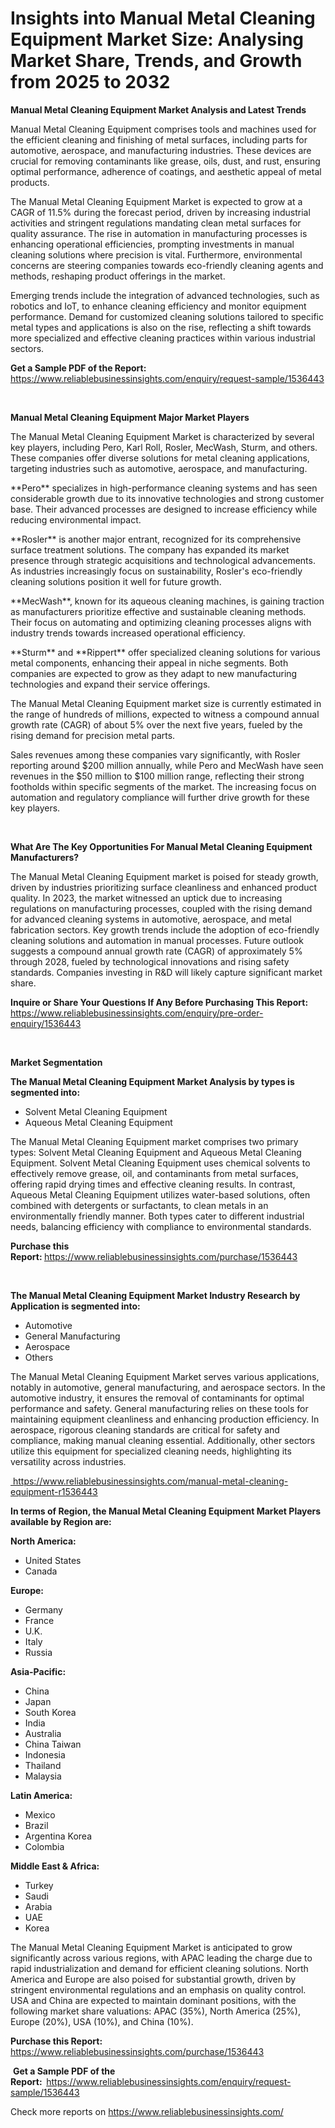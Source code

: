 <p><h1>Insights into Manual Metal Cleaning Equipment Market Size: Analysing Market Share, Trends, and Growth from 2025 to 2032</h1></p><p><strong>Manual Metal Cleaning Equipment Market Analysis and Latest Trends</strong></p>
<p><p>Manual Metal Cleaning Equipment comprises tools and machines used for the efficient cleaning and finishing of metal surfaces, including parts for automotive, aerospace, and manufacturing industries. These devices are crucial for removing contaminants like grease, oils, dust, and rust, ensuring optimal performance, adherence of coatings, and aesthetic appeal of metal products. </p><p>The Manual Metal Cleaning Equipment Market is expected to grow at a CAGR of 11.5% during the forecast period, driven by increasing industrial activities and stringent regulations mandating clean metal surfaces for quality assurance. The rise in automation in manufacturing processes is enhancing operational efficiencies, prompting investments in manual cleaning solutions where precision is vital. Furthermore, environmental concerns are steering companies towards eco-friendly cleaning agents and methods, reshaping product offerings in the market. </p><p>Emerging trends include the integration of advanced technologies, such as robotics and IoT, to enhance cleaning efficiency and monitor equipment performance. Demand for customized cleaning solutions tailored to specific metal types and applications is also on the rise, reflecting a shift towards more specialized and effective cleaning practices within various industrial sectors.</p></p>
<p><strong>Get a Sample PDF of the Report:&nbsp;</strong> <a href="https://www.reliablebusinessinsights.com/enquiry/request-sample/1536443?utm_campaign=1119&utm_medium=2&utm_source=Github&utm_content=ia&utm_term=27022025&utm_id=manual-metal-cleaning-equipment">https://www.reliablebusinessinsights.com/enquiry/request-sample/1536443</a></p>
<p>&nbsp;</p>
<p><strong>Manual Metal Cleaning Equipment Major Market Players</strong></p>
<p><p>The Manual Metal Cleaning Equipment Market is characterized by several key players, including Pero, Karl Roll, Rosler, MecWash, Sturm, and others. These companies offer diverse solutions for metal cleaning applications, targeting industries such as automotive, aerospace, and manufacturing.</p><p>**Pero** specializes in high-performance cleaning systems and has seen considerable growth due to its innovative technologies and strong customer base. Their advanced processes are designed to increase efficiency while reducing environmental impact.</p><p>**Rosler** is another major entrant, recognized for its comprehensive surface treatment solutions. The company has expanded its market presence through strategic acquisitions and technological advancements. As industries increasingly focus on sustainability, Rosler's eco-friendly cleaning solutions position it well for future growth.</p><p>**MecWash**, known for its aqueous cleaning machines, is gaining traction as manufacturers prioritize effective and sustainable cleaning methods. Their focus on automating and optimizing cleaning processes aligns with industry trends towards increased operational efficiency.</p><p>**Sturm** and **Rippert** offer specialized cleaning solutions for various metal components, enhancing their appeal in niche segments. Both companies are expected to grow as they adapt to new manufacturing technologies and expand their service offerings.</p><p>The Manual Metal Cleaning Equipment market size is currently estimated in the range of hundreds of millions, expected to witness a compound annual growth rate (CAGR) of about 5% over the next five years, fueled by the rising demand for precision metal parts.</p><p>Sales revenues among these companies vary significantly, with Rosler reporting around $200 million annually, while Pero and MecWash have seen revenues in the $50 million to $100 million range, reflecting their strong footholds within specific segments of the market. The increasing focus on automation and regulatory compliance will further drive growth for these key players.</p></p>
<p>&nbsp;</p>
<p><strong>What Are The Key Opportunities For Manual Metal Cleaning Equipment Manufacturers?</strong></p>
<p><p>The Manual Metal Cleaning Equipment market is poised for steady growth, driven by industries prioritizing surface cleanliness and enhanced product quality. In 2023, the market witnessed an uptick due to increasing regulations on manufacturing processes, coupled with the rising demand for advanced cleaning systems in automotive, aerospace, and metal fabrication sectors. Key growth trends include the adoption of eco-friendly cleaning solutions and automation in manual processes. Future outlook suggests a compound annual growth rate (CAGR) of approximately 5% through 2028, fueled by technological innovations and rising safety standards. Companies investing in R&D will likely capture significant market share.</p></p>
<p><strong>Inquire or Share Your Questions If Any Before Purchasing This Report:</strong> <a href="https://www.reliablebusinessinsights.com/enquiry/pre-order-enquiry/1536443?utm_campaign=1119&utm_medium=2&utm_source=Github&utm_content=ia&utm_term=27022025&utm_id=manual-metal-cleaning-equipment">https://www.reliablebusinessinsights.com/enquiry/pre-order-enquiry/1536443</a></p>
<p>&nbsp;</p>
<p><strong>Market Segmentation</strong></p>
<p><strong>The Manual Metal Cleaning Equipment Market Analysis by types is segmented into:</strong></p>
<p><ul><li>Solvent Metal Cleaning Equipment</li><li>Aqueous Metal Cleaning Equipment</li></ul></p>
<p><p>The Manual Metal Cleaning Equipment market comprises two primary types: Solvent Metal Cleaning Equipment and Aqueous Metal Cleaning Equipment. Solvent Metal Cleaning Equipment uses chemical solvents to effectively remove grease, oil, and contaminants from metal surfaces, offering rapid drying times and effective cleaning results. In contrast, Aqueous Metal Cleaning Equipment utilizes water-based solutions, often combined with detergents or surfactants, to clean metals in an environmentally friendly manner. Both types cater to different industrial needs, balancing efficiency with compliance to environmental standards.</p></p>
<p><strong>Purchase this Report:&nbsp;</strong><a href="https://www.reliablebusinessinsights.com/purchase/1536443?utm_campaign=1119&utm_medium=2&utm_source=Github&utm_content=ia&utm_term=27022025&utm_id=manual-metal-cleaning-equipment">https://www.reliablebusinessinsights.com/purchase/1536443</a></p>
<p>&nbsp;</p>
<p><strong>The Manual Metal Cleaning Equipment Market Industry Research by Application is segmented into:</strong></p>
<p><ul><li>Automotive</li><li>General Manufacturing</li><li>Aerospace</li><li>Others</li></ul></p>
<p><p>The Manual Metal Cleaning Equipment Market serves various applications, notably in automotive, general manufacturing, and aerospace sectors. In the automotive industry, it ensures the removal of contaminants for optimal performance and safety. General manufacturing relies on these tools for maintaining equipment cleanliness and enhancing production efficiency. In aerospace, rigorous cleaning standards are critical for safety and compliance, making manual cleaning essential. Additionally, other sectors utilize this equipment for specialized cleaning needs, highlighting its versatility across industries.</p></p>
<p><a href="https://www.reliablebusinessinsights.com/manual-metal-cleaning-equipment-r1536443?utm_campaign=1119&utm_medium=2&utm_source=Github&utm_content=ia&utm_term=27022025&utm_id=manual-metal-cleaning-equipment">&nbsp;https://www.reliablebusinessinsights.com/manual-metal-cleaning-equipment-r1536443</a></p>
<p><strong>In terms of Region, the Manual Metal Cleaning Equipment Market Players available by Region are:</strong></p>
<p>
    <p> <strong> North America: </strong>
        <ul>
            <li>United States</li>
            <li>Canada</li>
        </ul>
        </p> 
    <p> <strong> Europe: </strong>
        <ul>
            <li>Germany</li>
            <li>France</li>
            <li>U.K.</li>
            <li>Italy</li>
            <li>Russia</li>
        </ul>
        </p> 
    <p> <strong> Asia-Pacific: </strong>
        <ul>
            <li>China</li>
            <li>Japan</li>
            <li>South Korea</li>
            <li>India</li>
            <li>Australia</li>
            <li>China Taiwan</li>
            <li>Indonesia</li>
            <li>Thailand</li>
            <li>Malaysia</li>
        </ul>
        </p> 
    <p> <strong> Latin America: </strong>
        <ul>
            <li>Mexico</li>
            <li>Brazil</li>
            <li>Argentina Korea</li>
            <li>Colombia</li>
        </ul>
        </p> 
    <p> <strong> Middle East & Africa: </strong>
        <ul>
            <li>Turkey</li>
            <li>Saudi</li>
            <li>Arabia</li>
            <li>UAE</li>
            <li>Korea</li>
        </ul>
    </p>
    </p>
<p><p>The Manual Metal Cleaning Equipment Market is anticipated to grow significantly across various regions, with APAC leading the charge due to rapid industrialization and demand for efficient cleaning solutions. North America and Europe are also poised for substantial growth, driven by stringent environmental regulations and an emphasis on quality control. USA and China are expected to maintain dominant positions, with the following market share valuations: APAC (35%), North America (25%), Europe (20%), USA (10%), and China (10%).</p></p>
<p><strong>Purchase this Report: </strong><a href="https://www.reliablebusinessinsights.com/purchase/1536443?utm_campaign=1119&utm_medium=2&utm_source=Github&utm_content=ia&utm_term=27022025&utm_id=manual-metal-cleaning-equipment">https://www.reliablebusinessinsights.com/purchase/1536443</a></p>
<p>&nbsp;<strong>Get a Sample PDF of the Report:&nbsp;&nbsp;</strong><a href="https://www.reliablebusinessinsights.com/enquiry/request-sample/1536443?utm_campaign=1119&utm_medium=2&utm_source=Github&utm_content=ia&utm_term=27022025&utm_id=manual-metal-cleaning-equipment">https://www.reliablebusinessinsights.com/enquiry/request-sample/1536443</a></p>
<p><strong></strong></p>
<p>Check more reports on <a href="https://www.reliablebusinessinsights.com/?utm_campaign=1119&utm_medium=2&utm_source=Github&utm_content=ia&utm_term=27022025&utm_id=manual-metal-cleaning-equipment">https://www.reliablebusinessinsights.com/</a></p>